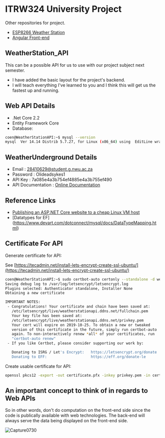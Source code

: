# ITRW324 University Project
Other repositories for project.
* [ESP8266 Weather Station](https://github.com/coenraadhuman/WeatherStation_Unit)
* [Angular Front-end](https://github.com/coenraadhuman/WeatherStation_Angular)

## WeatherStation_API
This can be a possible API for us to use with our project subject next semester.

* I have added the basic layout for the project's backend. 
* I will teach everything I've learned to you and I think this will get us the fastest up and running.

Web API Details
----------------
- .Net Core 2.2 
- Entity Framework Core
- Database:
```bash
coen@WeatherStationAPI:~$ mysql --version
mysql  Ver 14.14 Distrib 5.7.27, for Linux (x86_64) using  EditLine wrapper
```

WeatherUnderground Details
--------------------------
* Email : 28410629@student.g.nwu.ac.za
* Password : Olideadsykes1
* API Key : 7a085e4a3b754ef4885e4a3b755ef490
* API Documentation : [Online Documentation](https://docs.google.com/document/d/1eKCnKXI9xnoMGRRzOL1xPCBihNV2rOet08qpE_gArAY/edit)

Reference Links
---------------
* [Publishing an ASP.NET Core website to a cheap Linux VM host](https://www.hanselman.com/blog/PublishingAnASPNETCoreWebsiteToACheapLinuxVMHost.aspx)
* [Datatypes for EF] (https://www.devart.com/dotconnect/mysql/docs/DataTypeMapping.html)

Certificate For API
-------------------

Generate certificate for API:

See [https://tecadmin.net/install-lets-encrypt-create-ssl-ubuntu/](https://tecadmin.net/install-lets-encrypt-create-ssl-ubuntu/)

```bash
coen@WeatherStationAPI:~$ sudo certbot-auto certonly --standalone -d weatherstationapi.ddns.net 
Saving debug log to /var/log/letsencrypt/letsencrypt.log
Plugins selected: Authenticator standalone, Installer None
Obtaining a new certificate

IMPORTANT NOTES:
 - Congratulations! Your certificate and chain have been saved at:
   /etc/letsencrypt/live/weatherstationapi.ddns.net/fullchain.pem
   Your key file has been saved at:
   /etc/letsencrypt/live/weatherstationapi.ddns.net/privkey.pem
   Your cert will expire on 2019-10-25. To obtain a new or tweaked
   version of this certificate in the future, simply run certbot-auto
   again. To non-interactively renew *all* of your certificates, run
   "certbot-auto renew"
 - If you like Certbot, please consider supporting our work by:

   Donating to ISRG / Let's Encrypt:   https://letsencrypt.org/donate
   Donating to EFF:                    https://eff.org/donate-le
```

Create usable certificate for API:

```bash
openssl pkcs12 -export -out certificate.pfx -inkey privkey.pem -in cert.pem -certfile chain.pem
```

An important concept to think of in regards to Web APIs
-------------------------------------------------------
So in other words, don't do computation on the front-end side since the code is publically available with web technologies.
The back-end will always serve the data being displayed on the front-end side.

![Capture0730](https://user-images.githubusercontent.com/20205514/62110724-5a913f00-b2af-11e9-913d-67cae731e1e5.PNG)

